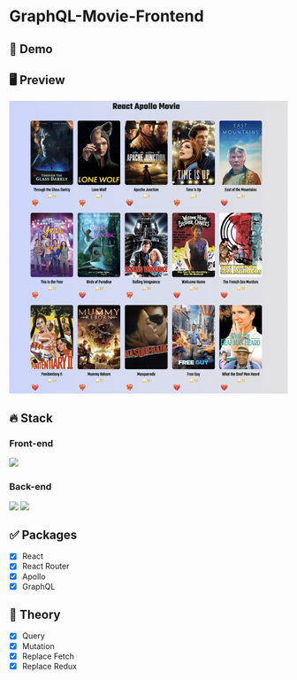 # GraphQL-Movie-Frontend

## 🔗 Demo

## 🖥 Preview

<img src="preview.png" />

## 🔥 Stack

### Front-end

<img height="30" src="https://img.shields.io/badge/React-black?style=for-the-badge&logo=React&logoColor=#61DAFB"/>

### Back-end

<img height="30" src="https://img.shields.io/badge/GraphQL-E434AA?style=for-the-badge&logo=GraphQL&logoColor=white"/> <img height="30" src="https://img.shields.io/badge/Apollo GraphQL-311C87?style=for-the-badge&logo=ApolloGraphQL&logoColor=white"/>

## ✅ Packages

- [x] React
- [x] React Router
- [x] Apollo
- [x] GraphQL

## 📖 Theory

- [x] Query
- [x] Mutation
- [x] Replace Fetch
- [x] Replace Redux
